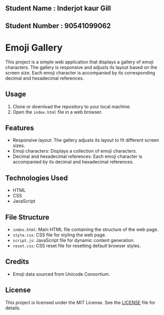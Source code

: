 ## Student Name : Inderjot kaur Gill
## Student Number : 90541099062
# Emoji Gallery

This project is a simple web application that displays a gallery of emoji characters. The gallery is responsive and adjusts its layout based on the screen size. Each emoji character is accompanied by its corresponding decimal and hexadecimal references.

## Usage

1. Clone or download the repository to your local machine.
2. Open the `index.html` file in a web browser.

## Features

- Responsive layout: The gallery adjusts its layout to fit different screen sizes.
- Emoji characters: Displays a collection of emoji characters.
- Decimal and hexadecimal references: Each emoji character is accompanied by its decimal and hexadecimal references.

## Technologies Used

- HTML
- CSS
- JavaScript

## File Structure

- `index.html`: Main HTML file containing the structure of the web page.
- `style.css`: CSS file for styling the web page.
- `script.js`: JavaScript file for dynamic content generation.
- `reset.css`: CSS reset file for resetting default browser styles.

## Credits

- Emoji data sourced from Unicode Consortium.

## License

This project is licensed under the MIT License. See the [LICENSE](LICENSE) file for details.
